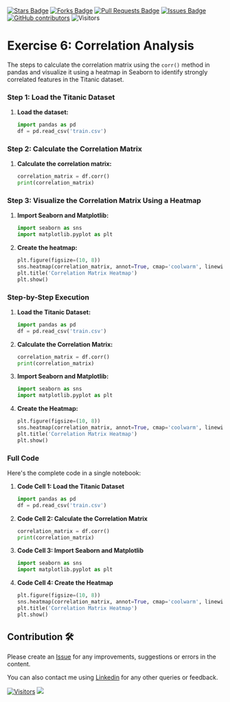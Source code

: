 
<a href="https://github.com/drshahizan/Python_EDA/stargazers"><img src="https://img.shields.io/github/stars/drshahizan/Python_EDA" alt="Stars Badge"/></a>
<a href="https://github.com/drshahizan/Python_EDA/network/members"><img src="https://img.shields.io/github/forks/drshahizan/Python_EDA" alt="Forks Badge"/></a>
<a href="https://github.com/drshahizan/Python_EDA/pulls"><img src="https://img.shields.io/github/issues-pr/drshahizan/Python_EDA" alt="Pull Requests Badge"/></a>
<a href="https://github.com/drshahizan/Python_EDA/issues"><img src="https://img.shields.io/github/issues/drshahizan/Python_EDA" alt="Issues Badge"/></a>
<a href="https://github.com/drshahizan/Python_EDA/graphs/contributors"><img alt="GitHub contributors" src="https://img.shields.io/github/contributors/drshahizan/Python_EDA?color=2b9348"></a>
![Visitors](https://api.visitorbadge.io/api/visitors?path=https%3A%2F%2Fgithub.com%2Fdrshahizan%2FPython_EDA&labelColor=%23d9e3f0&countColor=%23697689&style=flat)

# Exercise 6: Correlation Analysis

The steps to calculate the correlation matrix using the `corr()` method in pandas and visualize it using a heatmap in Seaborn to identify strongly correlated features in the Titanic dataset.

### Step 1: Load the Titanic Dataset
1. **Load the dataset:**
   ```python
   import pandas as pd
   df = pd.read_csv('train.csv')
   ```

### Step 2: Calculate the Correlation Matrix
1. **Calculate the correlation matrix:**
   ```python
   correlation_matrix = df.corr()
   print(correlation_matrix)
   ```

### Step 3: Visualize the Correlation Matrix Using a Heatmap
1. **Import Seaborn and Matplotlib:**
   ```python
   import seaborn as sns
   import matplotlib.pyplot as plt
   ```

2. **Create the heatmap:**
   ```python
   plt.figure(figsize=(10, 8))
   sns.heatmap(correlation_matrix, annot=True, cmap='coolwarm', linewidths=0.5)
   plt.title('Correlation Matrix Heatmap')
   plt.show()
   ```

### Step-by-Step Execution

1. **Load the Titanic Dataset:**
   ```python
   import pandas as pd
   df = pd.read_csv('train.csv')
   ```

2. **Calculate the Correlation Matrix:**
   ```python
   correlation_matrix = df.corr()
   print(correlation_matrix)
   ```

3. **Import Seaborn and Matplotlib:**
   ```python
   import seaborn as sns
   import matplotlib.pyplot as plt
   ```

4. **Create the Heatmap:**
   ```python
   plt.figure(figsize=(10, 8))
   sns.heatmap(correlation_matrix, annot=True, cmap='coolwarm', linewidths=0.5)
   plt.title('Correlation Matrix Heatmap')
   plt.show()
   ```

### Full Code
Here's the complete code in a single notebook:

1. **Code Cell 1: Load the Titanic Dataset**
   ```python
   import pandas as pd
   df = pd.read_csv('train.csv')
   ```

2. **Code Cell 2: Calculate the Correlation Matrix**
   ```python
   correlation_matrix = df.corr()
   print(correlation_matrix)
   ```

3. **Code Cell 3: Import Seaborn and Matplotlib**
   ```python
   import seaborn as sns
   import matplotlib.pyplot as plt
   ```

4. **Code Cell 4: Create the Heatmap**
   ```python
   plt.figure(figsize=(10, 8))
   sns.heatmap(correlation_matrix, annot=True, cmap='coolwarm', linewidths=0.5)
   plt.title('Correlation Matrix Heatmap')
   plt.show()
   ```

## Contribution 🛠️
Please create an [Issue](https://github.com/drshahizan/Python_EDA/issues) for any improvements, suggestions or errors in the content.

You can also contact me using [Linkedin](https://www.linkedin.com/in/drshahizan/) for any other queries or feedback.

[![Visitors](https://api.visitorbadge.io/api/visitors?path=https%3A%2F%2Fgithub.com%2Fdrshahizan&labelColor=%23697689&countColor=%23555555&style=plastic)](https://visitorbadge.io/status?path=https%3A%2F%2Fgithub.com%2Fdrshahizan)
![](https://hit.yhype.me/github/profile?user_id=81284918)

